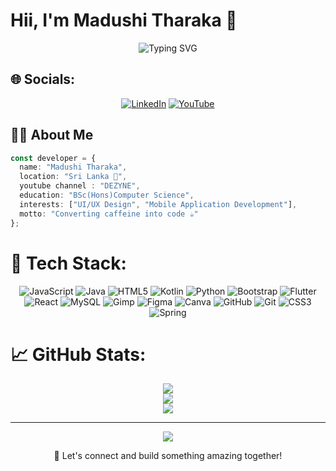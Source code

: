# Hii, I'm Madushi Tharaka 👋
<div align="center">
  <img src="https://readme-typing-svg.herokuapp.com?font=Fira+Code&pause=1000&color=2D9EF0&center=true&vCenter=true&width=435&lines=UI/UX+Designer;Mobile+Application+Developer;Frontend+Developer;" alt="Typing SVG" />
</div>


## 🌐 Socials:
<div align="center">
  
[![LinkedIn](https://img.shields.io/badge/LinkedIn-%230077B5.svg?logo=linkedin&logoColor=white)](https://www.linkedin.com/in/madushi-tharaka/) [![YouTube](https://img.shields.io/badge/YouTube-%23FF0000.svg?logo=YouTube&logoColor=white)](https://www.youtube.com/@DEZYNE_1) 
</div>


## 👨‍💻 About Me 

```typescript
const developer = {
  name: "Madushi Tharaka",
  location: "Sri Lanka 📍",
  youtube channel : "DEZYNE",
  education: "BSc(Hons)Computer Science",
  interests: ["UI/UX Design", "Mobile Application Development"],
  motto: "Converting caffeine into code ☕️"
};
```

# 🚀 Tech Stack:
<div align="center">
  
![JavaScript](https://img.shields.io/badge/javascript-%23323330.svg?style=for-the-badge&logo=javascript&logoColor=%23F7DF1E) ![Java](https://img.shields.io/badge/java-%23ED8B00.svg?style=for-the-badge&logo=openjdk&logoColor=white) ![HTML5](https://img.shields.io/badge/html5-%23E34F26.svg?style=for-the-badge&logo=html5&logoColor=white) ![Kotlin](https://img.shields.io/badge/kotlin-%237F52FF.svg?style=for-the-badge&logo=kotlin&logoColor=white) ![Python](https://img.shields.io/badge/python-3670A0?style=for-the-badge&logo=python&logoColor=ffdd54) ![Bootstrap](https://img.shields.io/badge/bootstrap-%238511FA.svg?style=for-the-badge&logo=bootstrap&logoColor=white) ![Flutter](https://img.shields.io/badge/Flutter-%2302569B.svg?style=for-the-badge&logo=Flutter&logoColor=white) ![React](https://img.shields.io/badge/react-%2320232a.svg?style=for-the-badge&logo=react&logoColor=%2361DAFB) ![MySQL](https://img.shields.io/badge/mysql-4479A1.svg?style=for-the-badge&logo=mysql&logoColor=white) ![Gimp](https://img.shields.io/badge/Gimp-657D8B?style=for-the-badge&logo=gimp&logoColor=FFFFFF) ![Figma](https://img.shields.io/badge/figma-%23F24E1E.svg?style=for-the-badge&logo=figma&logoColor=white) ![Canva](https://img.shields.io/badge/Canva-%2300C4CC.svg?style=for-the-badge&logo=Canva&logoColor=white) ![GitHub](https://img.shields.io/badge/github-%23121011.svg?style=for-the-badge&logo=github&logoColor=white) ![Git](https://img.shields.io/badge/git-%23F05033.svg?style=for-the-badge&logo=git&logoColor=white) ![CSS3](https://img.shields.io/badge/css3-%231572B6.svg?style=for-the-badge&logo=css3&logoColor=white) ![Spring](https://img.shields.io/badge/spring-%236DB33F.svg?style=for-the-badge&logo=spring&logoColor=white)
</div>
  
# 📈 GitHub Stats:
<div align="center">
  
![](https://github-readme-stats.vercel.app/api?username=DEZYNE-MADU&theme=radical&hide_border=false&include_all_commits=true&count_private=true)<br/>
![](https://github-readme-streak-stats.herokuapp.com/?user=DEZYNE-MADU&theme=radical&hide_border=false)<br/>
![](https://github-readme-stats.vercel.app/api/top-langs/?username=DEZYNE-MADU&theme=radical&hide_border=false&include_all_commits=true&count_private=true&layout=compact)
</div>

<div align="center">


---
[![](https://visitcount.itsvg.in/api?id=DEZYNE-MADU&icon=6&color=10)](https://visitcount.itsvg.in)


<!-- Proudly created with GPRM ( https://gprm.itsvg.in ) -->
 💬 Let's connect and build something amazing together!
 </DIV>
